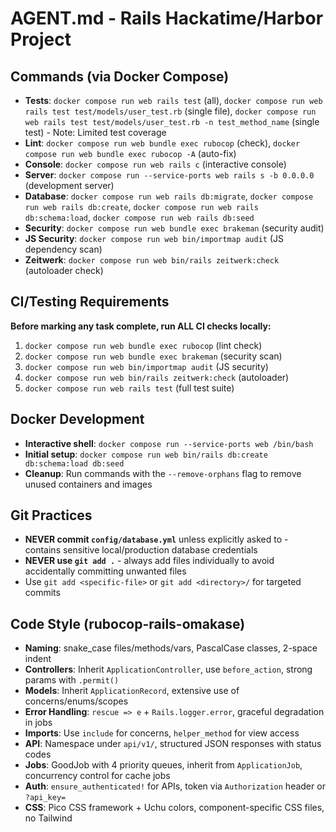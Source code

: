 # AGENT.md - Rails Hackatime/Harbor Project

## Commands (via Docker Compose)
- **Tests**: `docker compose run web rails test` (all), `docker compose run web rails test test/models/user_test.rb` (single file), `docker compose run web rails test test/models/user_test.rb -n test_method_name` (single test) - Note: Limited test coverage
- **Lint**: `docker compose run web bundle exec rubocop` (check), `docker compose run web bundle exec rubocop -A` (auto-fix)
- **Console**: `docker compose run web rails c` (interactive console)
- **Server**: `docker compose run --service-ports web rails s -b 0.0.0.0` (development server)
- **Database**: `docker compose run web rails db:migrate`, `docker compose run web rails db:create`, `docker compose run web rails db:schema:load`, `docker compose run web rails db:seed`
- **Security**: `docker compose run web bundle exec brakeman` (security audit)
- **JS Security**: `docker compose run web bin/importmap audit` (JS dependency scan)
- **Zeitwerk**: `docker compose run web bin/rails zeitwerk:check` (autoloader check)

## CI/Testing Requirements
**Before marking any task complete, run ALL CI checks locally:**
1. `docker compose run web bundle exec rubocop` (lint check)
2. `docker compose run web bundle exec brakeman` (security scan)
3. `docker compose run web bin/importmap audit` (JS security)
4. `docker compose run web bin/rails zeitwerk:check` (autoloader)
5. `docker compose run web rails test` (full test suite)

## Docker Development
- **Interactive shell**: `docker compose run --service-ports web /bin/bash`
- **Initial setup**: `docker compose run web bin/rails db:create db:schema:load db:seed`
- **Cleanup**: Run commands with the `--remove-orphans` flag to remove unused containers and images

## Git Practices
- **NEVER commit `config/database.yml`** unless explicitly asked to - contains sensitive local/production database credentials
- **NEVER use `git add .`** - always add files individually to avoid accidentally committing unwanted files
- Use `git add <specific-file>` or `git add <directory>/` for targeted commits

## Code Style (rubocop-rails-omakase)
- **Naming**: snake_case files/methods/vars, PascalCase classes, 2-space indent
- **Controllers**: Inherit `ApplicationController`, use `before_action`, strong params with `.permit()`
- **Models**: Inherit `ApplicationRecord`, extensive use of concerns/enums/scopes
- **Error Handling**: `rescue => e` + `Rails.logger.error`, graceful degradation in jobs
- **Imports**: Use `include` for concerns, `helper_method` for view access
- **API**: Namespace under `api/v1/`, structured JSON responses with status codes
- **Jobs**: GoodJob with 4 priority queues, inherit from `ApplicationJob`, concurrency control for cache jobs
- **Auth**: `ensure_authenticated!` for APIs, token via `Authorization` header or `?api_key=`
- **CSS**: Pico CSS framework + Uchu colors, component-specific CSS files, no Tailwind
